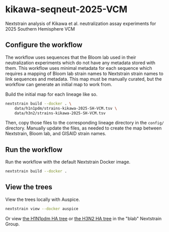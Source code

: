 # kikawa-seqneut-2025-VCM
Nextstrain analysis of Kikawa et al. neutralization assay experiments for 2025 Southern Hemisphere VCM

## Configure the workflow

The workflow uses sequences that the Bloom lab used in their neutralization experiments which do not have any metadata stored with them.
This workflow uses minimal metadata for each sequence which requires a mapping of Bloom lab strain names to Nextstrain strain names to link sequences and metadata.
This map must be manually curated, but the workflow can generate an initial map to work from.

Build the initial map for each lineage like so.

``` bash
nextstrain build --docker . \
    data/h1n1pdm/strains-kikawa-2025-SH-VCM.tsv \
    data/h3n2/strains-kikawa-2025-SH-VCM.tsv
```

Then, copy those files to the corresponding lineage directory in the `config/` directory.
Manually update the files, as needed to create the map between Nextstrain, Bloom lab, and GISAID strain names.

## Run the workflow

Run the workflow with the default Nextstrain Docker image.

``` bash
nextstrain build --docker .
```

## View the trees

View the trees locally with Auspice.

``` bash
nextstrain view --docker auspice
```

Or view [the H1N1pdm HA tree](https://nextstrain.org/groups/blab/kikawa-seqneut-2025-VCM/h1n1pdm?d=tree,map,frequencies&f_kikawa=present_1&p=grid) or [the H3N2 HA tree](https://nextstrain.org/groups/blab/kikawa-seqneut-2025-VCM/h3n2?d=tree,map,frequencies&f_kikawa=present_1&p=grid) in the "blab" Nextstrain Group.
